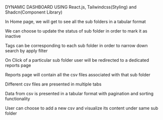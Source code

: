 DYNAMIC DASHBOARD USING React.js, Tailwindcss(Styling) and Shadcn(Component Library)

In Home page, we will get to see all the sub folders in a tabular format

We can choose to update the status of sub folder in order to mark it as inactive

Tags can be corresponding to each sub folder in order to narrow down search by apply filter

On Click of a particular sub folder user will be redirected to a dedicated reports page

Reports page will contain all the csv files associated with that sub folder

Different csv files are presented in multiple tabs

Data from csv is presented in a tabular format with pagination and sorting functionality

User can choose to add a new csv and visualize its content under same sub folder